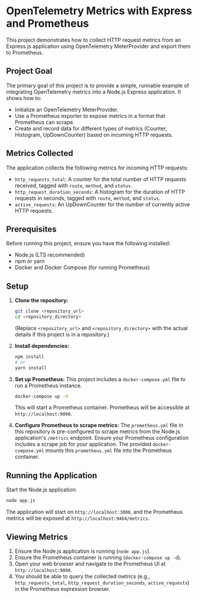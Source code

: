 # OpenTelemetry Metrics with Express and Prometheus

This project demonstrates how to collect HTTP request metrics from an Express.js application using OpenTelemetry MeterProvider and export them to Prometheus.

## Project Goal

The primary goal of this project is to provide a simple, runnable example of integrating OpenTelemetry metrics into a Node.js Express application. It shows how to:
- Initialize an OpenTelemetry MeterProvider.
- Use a Prometheus exporter to expose metrics in a format that Prometheus can scrape.
- Create and record data for different types of metrics (Counter, Histogram, UpDownCounter) based on incoming HTTP requests.

## Metrics Collected

The application collects the following metrics for incoming HTTP requests:

- `http_requests_total`: A counter for the total number of HTTP requests received, tagged with `route`, `method`, and `status`.
- `http_request_duration_seconds`: A histogram for the duration of HTTP requests in seconds, tagged with `route`, `method`, and `status`.
- `active_requests`: An UpDownCounter for the number of currently active HTTP requests.

## Prerequisites

Before running this project, ensure you have the following installed:

- Node.js (LTS recommended)
- npm or yarn
- Docker and Docker Compose (for running Prometheus)

## Setup

1.  **Clone the repository:**
    ```bash
    git clone <repository_url>
    cd <repository_directory>
    ```
    (Replace `<repository_url>` and `<repository_directory>` with the actual details if this project is in a repository.)

2.  **Install dependencies:**
    ```bash
    npm install
    # or
    yarn install
    ```

3.  **Set up Prometheus:**
    This project includes a `docker-compose.yml` file to run a Prometheus instance.
    ```bash
    docker-compose up -d
    ```
    This will start a Prometheus container. Prometheus will be accessible at `http://localhost:9090`.

4.  **Configure Prometheus to scrape metrics:**
    The `prometheus.yml` file in this repository is pre-configured to scrape metrics from the Node.js application's `/metrics` endpoint. Ensure your Prometheus configuration includes a scrape job for your application. The provided `docker-compose.yml` mounts this `prometheus.yml` file into the Prometheus container.

## Running the Application

Start the Node.js application:

```bash
node app.js
```

The application will start on `http://localhost:3000`, and the Prometheus metrics will be exposed at `http://localhost:9464/metrics`.

## Viewing Metrics

1.  Ensure the Node.js application is running (`node app.js`).
2.  Ensure the Prometheus container is running (`docker-compose up -d`).
3.  Open your web browser and navigate to the Prometheus UI at `http://localhost:9090`.
4.  You should be able to query the collected metrics (e.g., `http_requests_total`, `http_request_duration_seconds`, `active_requests`) in the Prometheus expression browser.
